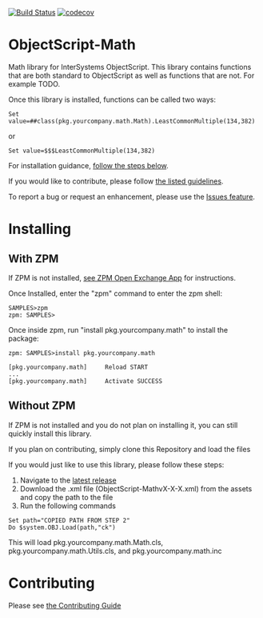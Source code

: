 [![Build Status](https://travis-ci.com/timleavitt/ObjectScript-Math.svg?branch=master)](https://travis-ci.com/timleavitt/ObjectScript-Math) [![codecov](https://codecov.io/gh/timleavitt/ObjectScript-Math/branch/master/graph/badge.svg)](https://codecov.io/gh/timleavitt/ObjectScript-Math)

# ObjectScript-Math
Math library for InterSystems ObjectScript. This library contains functions that are both standard to ObjectScript as well as functions that are not. For example TODO.

Once this library is installed, functions can be called two ways:
```
Set value=##class(pkg.yourcompany.math.Math).LeastCommonMultiple(134,382)
```
or
```
Set value=$$$LeastCommonMultiple(134,382)
```

For installation guidance, [follow the steps below](#installing).

If you would like to contribute, please follow [the listed guidelines](#contributing).

To report a bug or request an enhancement, please use the [Issues feature](https://github.com/psteiwer/ObjectScript-Math/issues).

# Installing
## With ZPM
If ZPM is not installed, [see ZPM Open Exchange App](https://openexchange.intersystems.com/package/ObjectScript-Package-Manager-2) for instructions.

Once Installed, enter the "zpm" command to enter the zpm shell:
```
SAMPLES>zpm
zpm: SAMPLES>
```
Once inside zpm, run "install pkg.yourcompany.math" to install the package:
```
zpm: SAMPLES>install pkg.yourcompany.math
 
[pkg.yourcompany.math]     Reload START
...
[pkg.yourcompany.math]     Activate SUCCESS
```

## Without ZPM
If ZPM is not installed and you do not plan on installing it, you can still quickly install this library.

If you plan on contributing, simply clone this Repository and load the files

If you would just like to use this library, please follow these steps:
1. Navigate to the [latest release](https://github.com/psteiwer/ObjectScript-Math/releases/latest)
2. Download the .xml file (ObjectScript-MathvX-X-X.xml) from the assets and copy the path to the file
3. Run the following commands
```
Set path="COPIED PATH FROM STEP 2"
Do $system.OBJ.Load(path,"ck")
```
This will load pkg.yourcompany.math.Math.cls, pkg.yourcompany.math.Utils.cls, and pkg.yourcompany.math.inc

# Contributing
Please see [the Contributing Guide](https://github.com/psteiwer/ObjectScript-Math/blob/master/CONTRIBUTING.md)
